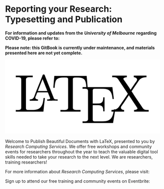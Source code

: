 # Reporting your Research: Typesetting and Publication

**For information and updates from the** _**University of Melbourne**_ **regarding COVID-19, please refer to:**

**Please note: this GitBook is currently under maintenance, and materials presented here are not yet complete.**

![LaTeX Logo. Source: https://commons.wikimedia.org/wiki/File:LaTeX\_logo.svg. \(2020\).](.gitbook/assets/latexlogo.png)

Welcome to Publish Beautiful Documents with LaTeX, presented to you by _Research Computing Services_. We offer free workshops and community events for researchers throughout the year to teach the valuable digital tool skills needed to take your research to the next level. We are researchers, training researchers!

For more information about _Research Computing Services_, please visit:

Sign up to attend our free training and community events on Eventbrite:

